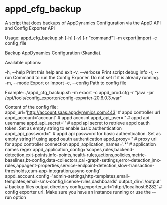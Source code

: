 # appd_cfg_backup
A script that does backups of AppDynamics Configuration via the AppD API and Config Exporter API

Usage: appd_cfg_backup.sh [-h] [-v] [-r "command"] -m export|import -c config_file

Backup AppDynamics Configuration (Skandia).

Available options:

-h, --help        Print this help and exit
-v, --verbose     Print script debug info
-r, --run         Command to run the Config Exporter. Do not set if it is already running.
-m, --mode        Export or Import
-c, --config      Path to config file

Example:
./appd_cfg_backup.sh -m export -c appd_prod.cfg -r "java -jar /opt/tools/config_exporter/config-exporter-20.6.0.3.war"

Content of the config file:
appd_url='http://account.saas.appdynamics.com:443' # appd controller url
appd_account='account' # appd account
appd_api_user='' # appd api username
appd_api_secret='' # appd api secret to retrieve appd oauth token. Set as empty string to enable basic authentication
appd_api_password='' # appd api password for basic authentication. Set as empty string if using appd oauth authentication
appd_proxy='' # proxy url for appd controller connection
appd_application_names='.*' # application names regex
appd_application_config='scopes,rules,backend-detection,exit-points,info-points,health-rules,actions,policies,metric-baselines,bt-config,data-collectors,call-graph-settings,error-detection,jmx-rules,appagent-properties,service-endpoint-detection,slow-transaction-thresholds,eum-app-integration,async-config'
appd_account_config='admin-settings,http-templates,email-templates,email-sms-config,license-rules,dashboards'
output_dir='./output' # backup files output directory
config_exporter_url='http://localhost:8282' # config exporter url. Make sure you have an instance running or use the --run option
